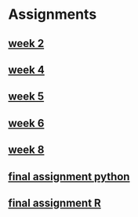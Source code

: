 # Assignments
## [week 2](https://github.com/basvolleberg/assignments/blob/master/Assignment_week_2.ipynb)
## [week 4](https://github.com/basvolleberg/assignments/blob/master/Assignment_week_4.ipynb)
## [week 5](https://github.com/basvolleberg/assignments/blob/master/Assignment_week_5.ipynb)
## [week 6](https://github.com/basvolleberg/assignments/blob/master/assignment4.ipynb)
## [week 8](https://github.com/basvolleberg/assignments/blob/master/assignment5.ipynb)
## [final assignment python](https://github.com/basvolleberg/assignments/blob/master/Final_Assignment_Python_1_students.ipynb)
## [final assignment R](https://github.com/basvolleberg/assignments/blob/master/OECD_R_exam.ipynb)
